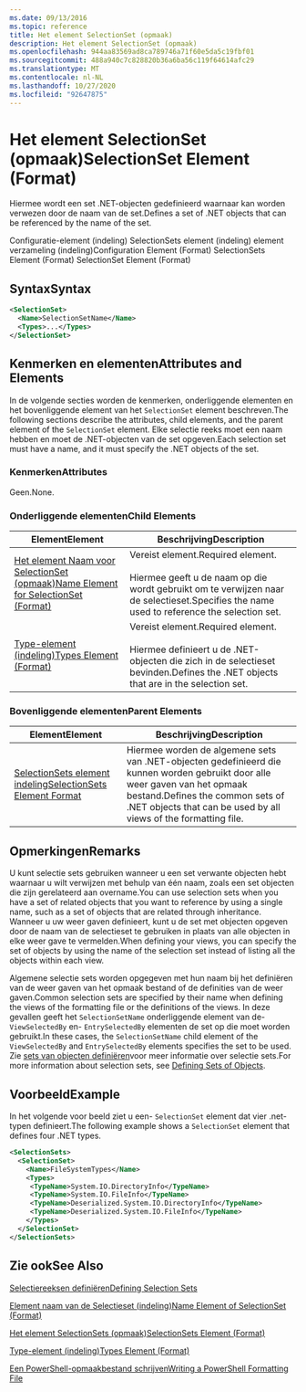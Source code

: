 ```yaml
---
ms.date: 09/13/2016
ms.topic: reference
title: Het element SelectionSet (opmaak)
description: Het element SelectionSet (opmaak)
ms.openlocfilehash: 944aa83569ad8ca789746a71f60e5da5c19fbf01
ms.sourcegitcommit: 488a940c7c828820b36a6ba56c119f64614afc29
ms.translationtype: MT
ms.contentlocale: nl-NL
ms.lasthandoff: 10/27/2020
ms.locfileid: "92647875"
---
```

# <a name="selectionset-element-format"></a><span data-ttu-id="1c64f-103">Het element SelectionSet (opmaak)</span><span class="sxs-lookup"><span data-stu-id="1c64f-103">SelectionSet Element (Format)</span></span>

<span data-ttu-id="1c64f-104">Hiermee wordt een set .NET-objecten gedefinieerd waarnaar kan worden verwezen door de naam van de set.</span><span class="sxs-lookup"><span data-stu-id="1c64f-104">Defines a set of .NET objects that can be referenced by the name of the set.</span></span>

<span data-ttu-id="1c64f-105">Configuratie-element (indeling) SelectionSets element (indeling) element verzameling (indeling)</span><span class="sxs-lookup"><span data-stu-id="1c64f-105">Configuration Element (Format) SelectionSets Element (Format) SelectionSet Element (Format)</span></span>

## <a name="syntax"></a><span data-ttu-id="1c64f-106">Syntax</span><span class="sxs-lookup"><span data-stu-id="1c64f-106">Syntax</span></span>

```xml
<SelectionSet>
  <Name>SelectionSetName</Name>
  <Types>...</Types>
</SelectionSet>
```

## <a name="attributes-and-elements"></a><span data-ttu-id="1c64f-107">Kenmerken en elementen</span><span class="sxs-lookup"><span data-stu-id="1c64f-107">Attributes and Elements</span></span>

<span data-ttu-id="1c64f-108">In de volgende secties worden de kenmerken, onderliggende elementen en het bovenliggende element van het `SelectionSet` element beschreven.</span><span class="sxs-lookup"><span data-stu-id="1c64f-108">The following sections describe the attributes, child elements, and the parent element of the `SelectionSet` element.</span></span> <span data-ttu-id="1c64f-109">Elke selectie reeks moet een naam hebben en moet de .NET-objecten van de set opgeven.</span><span class="sxs-lookup"><span data-stu-id="1c64f-109">Each selection set must have a name, and it must specify the .NET objects of the set.</span></span>

### <a name="attributes"></a><span data-ttu-id="1c64f-110">Kenmerken</span><span class="sxs-lookup"><span data-stu-id="1c64f-110">Attributes</span></span>

<span data-ttu-id="1c64f-111">Geen.</span><span class="sxs-lookup"><span data-stu-id="1c64f-111">None.</span></span>

### <a name="child-elements"></a><span data-ttu-id="1c64f-112">Onderliggende elementen</span><span class="sxs-lookup"><span data-stu-id="1c64f-112">Child Elements</span></span>

|<span data-ttu-id="1c64f-113">Element</span><span class="sxs-lookup"><span data-stu-id="1c64f-113">Element</span></span>|<span data-ttu-id="1c64f-114">Beschrijving</span><span class="sxs-lookup"><span data-stu-id="1c64f-114">Description</span></span>|
|-------------|-----------------|
|[<span data-ttu-id="1c64f-115">Het element Naam voor SelectionSet (opmaak)</span><span class="sxs-lookup"><span data-stu-id="1c64f-115">Name Element for SelectionSet (Format)</span></span>](./name-element-for-selectionset-format.md)|<span data-ttu-id="1c64f-116">Vereist element.</span><span class="sxs-lookup"><span data-stu-id="1c64f-116">Required element.</span></span><br /><br /> <span data-ttu-id="1c64f-117">Hiermee geeft u de naam op die wordt gebruikt om te verwijzen naar de selectieset.</span><span class="sxs-lookup"><span data-stu-id="1c64f-117">Specifies the name used to reference the selection set.</span></span>|
|[<span data-ttu-id="1c64f-118">Type-element (indeling)</span><span class="sxs-lookup"><span data-stu-id="1c64f-118">Types Element (Format)</span></span>](./types-element-for-selectionset-format.md)|<span data-ttu-id="1c64f-119">Vereist element.</span><span class="sxs-lookup"><span data-stu-id="1c64f-119">Required element.</span></span><br /><br /> <span data-ttu-id="1c64f-120">Hiermee definieert u de .NET-objecten die zich in de selectieset bevinden.</span><span class="sxs-lookup"><span data-stu-id="1c64f-120">Defines the .NET objects that are in the selection set.</span></span>|

### <a name="parent-elements"></a><span data-ttu-id="1c64f-121">Bovenliggende elementen</span><span class="sxs-lookup"><span data-stu-id="1c64f-121">Parent Elements</span></span>

|<span data-ttu-id="1c64f-122">Element</span><span class="sxs-lookup"><span data-stu-id="1c64f-122">Element</span></span>|<span data-ttu-id="1c64f-123">Beschrijving</span><span class="sxs-lookup"><span data-stu-id="1c64f-123">Description</span></span>|
|-------------|-----------------|
|[<span data-ttu-id="1c64f-124">SelectionSets element indeling</span><span class="sxs-lookup"><span data-stu-id="1c64f-124">SelectionSets Element Format</span></span>](./selectionsets-element-format.md)|<span data-ttu-id="1c64f-125">Hiermee worden de algemene sets van .NET-objecten gedefinieerd die kunnen worden gebruikt door alle weer gaven van het opmaak bestand.</span><span class="sxs-lookup"><span data-stu-id="1c64f-125">Defines the common sets of .NET objects that can be used by all views of the formatting file.</span></span>|

## <a name="remarks"></a><span data-ttu-id="1c64f-126">Opmerkingen</span><span class="sxs-lookup"><span data-stu-id="1c64f-126">Remarks</span></span>

<span data-ttu-id="1c64f-127">U kunt selectie sets gebruiken wanneer u een set verwante objecten hebt waarnaar u wilt verwijzen met behulp van één naam, zoals een set objecten die zijn gerelateerd aan overname.</span><span class="sxs-lookup"><span data-stu-id="1c64f-127">You can use selection sets when you have a set of related objects that you want to reference by using a single name, such as a set of objects that are related through inheritance.</span></span> <span data-ttu-id="1c64f-128">Wanneer u uw weer gaven definieert, kunt u de set met objecten opgeven door de naam van de selectieset te gebruiken in plaats van alle objecten in elke weer gave te vermelden.</span><span class="sxs-lookup"><span data-stu-id="1c64f-128">When defining your views, you can specify the set of objects by using the name of the selection set instead of listing all the objects within each view.</span></span>

<span data-ttu-id="1c64f-129">Algemene selectie sets worden opgegeven met hun naam bij het definiëren van de weer gaven van het opmaak bestand of de definities van de weer gaven.</span><span class="sxs-lookup"><span data-stu-id="1c64f-129">Common selection sets are specified by their name when defining the views of the formatting file or the definitions of the views.</span></span> <span data-ttu-id="1c64f-130">In deze gevallen geeft het `SelectionSetName` onderliggende element van de- `ViewSelectedBy` en- `EntrySelectedBy` elementen de set op die moet worden gebruikt.</span><span class="sxs-lookup"><span data-stu-id="1c64f-130">In these cases, the `SelectionSetName` child element of the `ViewSelectedBy` and `EntrySelectedBy` elements specifies the set to be used.</span></span> <span data-ttu-id="1c64f-131">Zie [sets van objecten definiëren](./defining-selection-sets.md)voor meer informatie over selectie sets.</span><span class="sxs-lookup"><span data-stu-id="1c64f-131">For more information about selection sets, see [Defining Sets of Objects](./defining-selection-sets.md).</span></span>

## <a name="example"></a><span data-ttu-id="1c64f-132">Voorbeeld</span><span class="sxs-lookup"><span data-stu-id="1c64f-132">Example</span></span>

<span data-ttu-id="1c64f-133">In het volgende voor beeld ziet u een- `SelectionSet` element dat vier .net-typen definieert.</span><span class="sxs-lookup"><span data-stu-id="1c64f-133">The following example shows a `SelectionSet` element that defines four .NET types.</span></span>

```xml
<SelectionSets>
  <SelectionSet>
    <Name>FileSystemTypes</Name>
    <Types>
     <TypeName>System.IO.DirectoryInfo</TypeName>
     <TypeName>System.IO.FileInfo</TypeName>
     <TypeName>Deserialized.System.IO.DirectoryInfo</TypeName>
     <TypeName>Deserialized.System.IO.FileInfo</TypeName>
    </Types>
  </SelectionSet>
</SelectionSets>
```

## <a name="see-also"></a><span data-ttu-id="1c64f-134">Zie ook</span><span class="sxs-lookup"><span data-stu-id="1c64f-134">See Also</span></span>

[<span data-ttu-id="1c64f-135">Selectiereeksen definiëren</span><span class="sxs-lookup"><span data-stu-id="1c64f-135">Defining Selection Sets</span></span>](./defining-selection-sets.md)

[<span data-ttu-id="1c64f-136">Element naam van de Selectieset (indeling)</span><span class="sxs-lookup"><span data-stu-id="1c64f-136">Name Element of SelectionSet (Format)</span></span>](./name-element-for-selectionset-format.md)

[<span data-ttu-id="1c64f-137">Het element SelectionSets (opmaak)</span><span class="sxs-lookup"><span data-stu-id="1c64f-137">SelectionSets Element (Format)</span></span>](./selectionsets-element-format.md)

[<span data-ttu-id="1c64f-138">Type-element (indeling)</span><span class="sxs-lookup"><span data-stu-id="1c64f-138">Types Element (Format)</span></span>](./types-element-for-selectionset-format.md)

[<span data-ttu-id="1c64f-139">Een PowerShell-opmaakbestand schrijven</span><span class="sxs-lookup"><span data-stu-id="1c64f-139">Writing a PowerShell Formatting File</span></span>](./writing-a-powershell-formatting-file.md)
